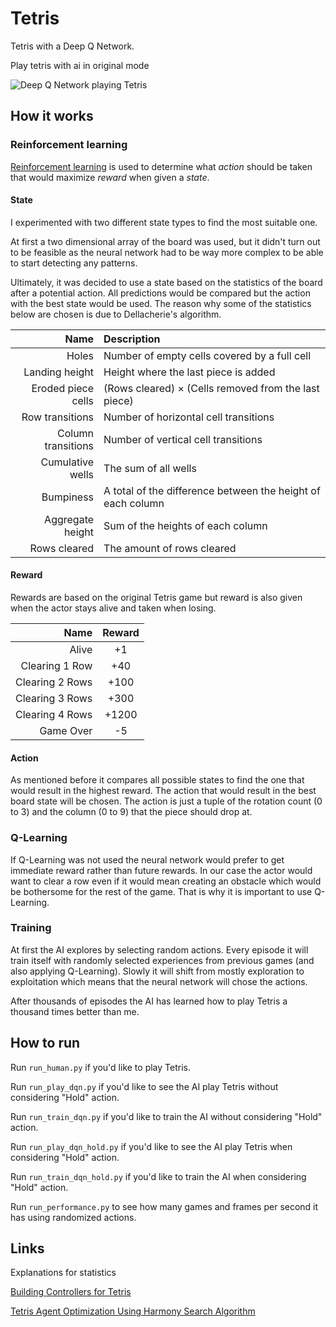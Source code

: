 # Tetris
Tetris with a Deep Q Network. 

Play tetris with ai in original mode

![Deep Q Network playing Tetris](Original_mode_dqn.gif)

## How it works
### Reinforcement learning
[Reinforcement learning](https://en.wikipedia.org/wiki/Reinforcement_learning) is used to determine what *action* should be taken that would maximize *reward* when given a *state*. 

#### State
I experimented with two different state types to find the most suitable one.

At first a two dimensional array of the board was used, but it didn't turn out to be feasible as the neural network had to be way more complex to be able to start detecting any patterns.

Ultimately, it was decided to use a state based on the statistics of the board after a potential action. All predictions would be compared but the action with the best state would be used.
The reason why some of the statistics below are chosen is due to Dellacherie's algorithm.

| Name  | Description |
| ---: | :--- |
| Holes  | Number of empty cells covered by a full cell  |
| Landing height  | Height where the last piece is added  |
| Eroded piece cells  | (Rows cleared) × (Cells removed from the last piece) |
| Row transitions  | Number of horizontal cell transitions  |
| Column transitions  | Number of vertical cell transitions  |
| Cumulative wells  | The sum of all wells  |
| Bumpiness | A total of the difference between the height of each column  |
| Aggregate height | Sum of the heights of each column  |
| Rows cleared  | The amount of rows cleared  |

#### Reward
Rewards are based on the original Tetris game but reward is also given when the actor stays alive and taken when losing.

| Name  | Reward |
| ---: | :---: |
| Alive  | +1  |
| Clearing 1 Row  | +40  |
| Clearing 2 Rows  | +100  |
| Clearing 3 Rows  | +300  |
| Clearing 4 Rows  | +1200  |
| Game Over  | -5  |

#### Action
As mentioned before it compares all possible states to find the one that would result in the highest reward. 
The action that would result in the best board state will be chosen.
The action is just a tuple of the rotation count (0 to 3) and the column (0 to 9) that the piece should drop at. 

### Q-Learning
If Q-Learning was not used the neural network would prefer to get immediate reward rather than future rewards. 
In our case the actor would want to clear a row even if it would mean creating an obstacle which would be bothersome for the rest of the game.
That is why it is important to use Q-Learning.

### Training
At first the AI explores by selecting random actions.
Every episode it will train itself with randomly selected experiences from previous games (and also applying Q-Learning).
Slowly it will shift from mostly exploration to exploitation which means that the neural network will chose the actions.

After thousands of episodes the AI has learned how to play Tetris a thousand times better than me.  


## How to run
Run `run_human.py` if you'd like to play Tetris.

Run `run_play_dqn.py` if you'd like to see the AI play Tetris without considering "Hold" action.

Run `run_train_dqn.py` if you'd like to train the AI without considering "Hold" action.

Run `run_play_dqn_hold.py` if you'd like to see the AI play Tetris when considering "Hold" action.

Run `run_train_dqn_hold.py` if you'd like to train the AI when considering "Hold" action.

Run `run_performance.py` to see how many games and frames per second it has using randomized actions.

## Links
Explanations for statistics

[Building Controllers for Tetris](https://pdfs.semanticscholar.org/e6b0/a3513e8ad6e08e9000ca2327537ac44c1c5c.pdf)

[Tetris Agent Optimization Using Harmony Search Algorithm](https://hal.inria.fr/inria-00418954/file/article.pdf)



